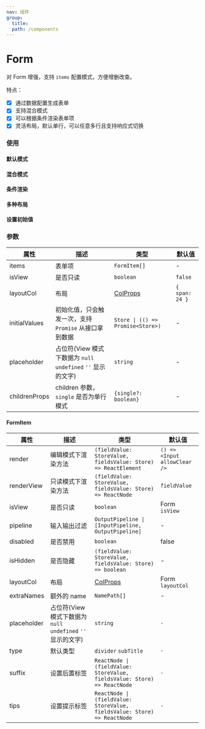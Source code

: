 ```yaml
---
nav: 组件
group:
  title:
  path: /components
---
```


# Form

对 Form 增强，支持 `items` 配置模式，方便增删改查。

特点：

- [x] 通过数据配置生成表单
- [x] 支持混合模式
- [x] 可以根据条件渲染表单项
- [x] 灵活布局，默认单行，可以任意多行且支持响应式切换

### 使用

#### 默认模式

<code src="./demos/base.tsx"></code>

#### 混合模式

<code src="./demos/multipleMode.tsx"></code>

#### 条件渲染

<code src="./demos/isHidden.tsx"></code>

#### 多种布局

<code src="./demos/layoutCol.tsx"></code>

#### 设置初始值

<code src="./demos/initialValues.tsx"></code>

### 参数

| 属性          | 描述                                                         | 类型                                                | 默认值         |
| ------------- | ------------------------------------------------------------ | --------------------------------------------------- | -------------- |
| items         | 表单项                                                       | `FormItem[]`                                        | -              |
| isView        | 是否只读                                                     | `boolean`                                           | `false`        |
| layoutCol     | 布局                                                         | [ColProps](https://ant.design/components/grid/#Col) | `{ span: 24 }` |
| initialValues | 初始化值，只会触发一次，支持 `Promise` 从接口拿到数据        | `Store \| (() => Promise<Store>)`                   | -              |
| placeholder   | 占位符(View 模式下数据为 `null` `undefined` `''` 显示的文字) | `string`                                            | -              |
| childrenProps | children 参数， `single` 是否为单行模式                      | `{single?: boolean}`                                | -              |

#### FormItem

| 属性        | 描述                                                         | 类型                                                                     | 默认值                       |
| ----------- | ------------------------------------------------------------ | ------------------------------------------------------------------------ | ---------------------------- |
| render      | 编辑模式下渲染方法                                           | `(fieldValue: StoreValue, fieldsValue: Store) => ReactElement`           | `() => <Input allowClear />` |
| renderView  | 只读模式下渲染方法                                           | `(fieldValue: StoreValue, fieldsValue: Store) => ReactNode`              | `fieldValue`                 |
| isView      | 是否只读                                                     | `boolean`                                                                | Form `isView`                |
| pipeline    | 输入输出过滤                                                 | `OutputPipeline \| [InputPipeline, OutputPipeline]`                      | -                            |
| disabled    | 是否禁用                                                     | `boolean`                                                                | false                        |
| isHidden    | 是否隐藏                                                     | `(fieldValue: StoreValue, fieldsValue: Store) => boolean`                | -                            |
| layoutCol   | 布局                                                         | [ColProps](https://ant.design/components/grid/#Col)                      | Form `layoutCol`             |
| extraNames  | 额外的 name                                                  | `NamePath[]`                                                             | -                            |
| placeholder | 占位符(View 模式下数据为 `null` `undefined` `''` 显示的文字) | `string`                                                                 | `-`                          |
| type        | 默认类型                                                     | `divider` `subTitle`                                                     | `-`                          |
| suffix      | 设置后置标签                                                 | `ReactNode \| (fieldValue: StoreValue, fieldsValue: Store) => ReactNode` | `-`                          |
| tips        | 设置提示标签                                                 | `ReactNode \| (fieldValue: StoreValue, fieldsValue: Store) => ReactNode` | `-`                          |
